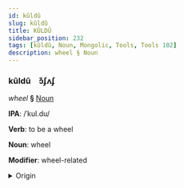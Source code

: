 ```yaml
---
id: kûldû
slug: kûldû
title: KÛLDÛ
sidebar_position: 232
tags: [kûldû, Noun, Mongolic, Tools, Tools 102]
description: wheel § Noun
---
```


### kûldû&emsp;<span kind="abugida">ɔ͊ʄʌʄ</span>

*wheel* **§** [Noun](../../tags/Noun)

**IPA**: /ˈkul.du/

**Verb**: to be a wheel

**Noun**: wheel

**Modifier**: wheel-related

<details>
    <summary>Origin</summary>
    Mongolian ᠬᠦᠷᠳᠦ kürdü <br/>
    <em>Mongolic Language Family</em>
</details>